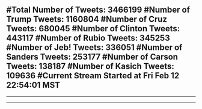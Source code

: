 #Total Number of Tweets: 3466199 
#Number of Trump Tweets: 1160804
#Number of Cruz Tweets: 680045
#Number of Clinton Tweets: 443117
#Number of Rubio Tweets: 345253
#Number of Jeb! Tweets: 336051
#Number of Sanders Tweets: 253177
#Number of Carson Tweets: 138187
#Number of Kasich Tweets: 109636
#Current Stream Started at Fri Feb 12 22:54:01 MST
---
---
---
